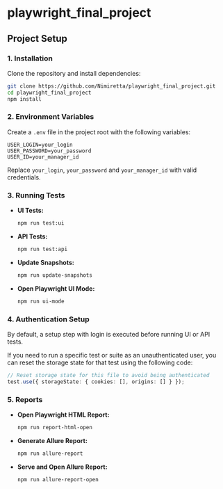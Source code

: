 # playwright_final_project

## Project Setup

### 1. Installation

Clone the repository and install dependencies:

```bash
git clone https://github.com/Nimiretta/playwright_final_project.git
cd playwright_final_project
npm install
```

### 2. Environment Variables

Create a `.env` file in the project root with the following variables:

```
USER_LOGIN=your_login
USER_PASSWORD=your_password
USER_ID=your_manager_id
```

Replace `your_login`, `your_password` and `your_manager_id` with valid credentials.

### 3. Running Tests

- **UI Tests:**

  ```bash
  npm run test:ui
  ```

- **API Tests:**

  ```bash
  npm run test:api
  ```

- **Update Snapshots:**

  ```bash
  npm run update-snapshots
  ```

- **Open Playwright UI Mode:**
  ```bash
  npm run ui-mode
  ```

### 4. Authentication Setup

By default, a setup step with login is executed before running UI or API tests.

If you need to run a specific test or suite as an unauthenticated user, you can reset the storage state for that test using the following code:

```typescript
// Reset storage state for this file to avoid being authenticated
test.use({ storageState: { cookies: [], origins: [] } });
```

### 5. Reports

- **Open Playwright HTML Report:**

  ```bash
  npm run report-html-open
  ```

- **Generate Allure Report:**

  ```bash
  npm run allure-report
  ```

- **Serve and Open Allure Report:**
  ```bash
  npm run allure-report-open
  ```
